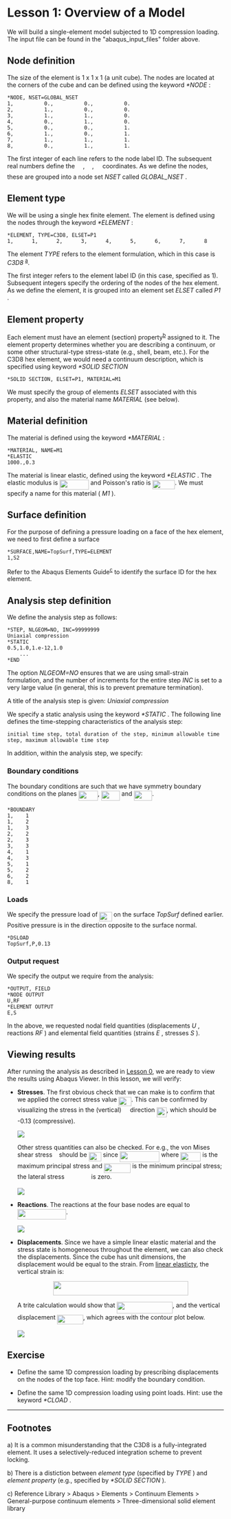 # Lesson 1: Overview of a Model

We will build a single-element model subjected to 1D compression loading. The input file can be found in the "abaqus_input_files" folder above.

## Node definition

The size of the element is 1 x 1 x 1 (a unit cube). The nodes are located at the corners of the cube and can be defined using the keyword <em> *NODE </em>:

	*NODE, NSET=GLOBAL_NSET
	1,          0.,          0.,          0.
	2,          1.,          0.,          0.
	3,          1.,          1.,          0.
	4,          0.,          1.,          0.
	5,          0.,          0.,          1.
	6,          1.,          0.,          1.
	7,          1.,          1.,          1.
	8,          0.,          1.,          1.

The first integer of each line refers to the node label ID. The subsequent real numbers define the <img src="/01_Lesson/tex/cbfb1b2a33b28eab8a3e59464768e810.svg?invert_in_darkmode&sanitize=true" align=middle width=14.908688849999992pt height=22.465723500000017pt/>, <img src="/01_Lesson/tex/91aac9730317276af725abd8cef04ca9.svg?invert_in_darkmode&sanitize=true" align=middle width=13.19638649999999pt height=22.465723500000017pt/>, <img src="/01_Lesson/tex/5b51bd2e6f329245d425b8002d7cf942.svg?invert_in_darkmode&sanitize=true" align=middle width=12.397274999999992pt height=22.465723500000017pt/> coordinates. As we define the nodes, these are grouped into a node set <em> NSET </em> called <em> GLOBAL_NSET </em>.

## Element type

We will be using a single hex finite element. The element is defined using the nodes through the keyword <em> *ELEMENT </em>:

	*ELEMENT, TYPE=C3D8, ELSET=P1
	1,      1,      2,      3,      4,      5,      6,      7,      8

The element <em> TYPE </em> refers to the element formulation, which in this case is <em> C3D8 </em><sup>[a](#myfootnote1)</sup>.  

The first integer refers to the element label ID (in this case, specified as 1). Subsequent integers specify the ordering of the nodes of the hex element. As we define the element, it is grouped into an element set <em> ELSET </em> called <em> P1 </em>. 

## Element property

Each element must have an element (section) property<sup>[b](#myfootnote1)</sup> assigned to it. The element property determines whether you are describing a continuum, or some other structural-type stress-state (e.g., shell, beam, etc.). For the C3D8 hex element, we would need a continuum description, which is specified using keyword <em> *SOLID SECTION </em>

	*SOLID SECTION, ELSET=P1, MATERIAL=M1

We must specify the group of elements <em> ELSET </em> associated with this property, and also the material name <em> MATERIAL </em> (see below).

## Material definition

The material is defined using the keyword <em> *MATERIAL </em>:

	*MATERIAL, NAME=M1
	*ELASTIC
	1000.,0.3

The material is linear elastic, defined using the keyword <em> *ELASTIC </em>. The elastic modulus is <img src="/01_Lesson/tex/57edfc49eca3237d9614cdfaa86fd48a.svg?invert_in_darkmode&sanitize=true" align=middle width=67.87664564999999pt height=22.465723500000017pt/> and Poisson's ratio is <img src="/01_Lesson/tex/15c1721523b4a6c9de5c6579ea380fdd.svg?invert_in_darkmode&sanitize=true" align=middle width=52.088957249999986pt height=21.18721440000001pt/>. We must specify a name for this material (<em> M1 </em>).

## Surface definition
For the purpose of defining a pressure loading on a face of the hex element, we need to first define a surface

	*SURFACE,NAME=TopSurf,TYPE=ELEMENT
	1,S2

Refer to the Abaqus Elements Guide<sup>[c](#myfootnote1)</sup> to identify the surface ID for the hex element.

## Analysis step definition

We define the analysis step as follows:

	*STEP, NLGEOM=NO, INC=99999999
	Uniaxial compression
	*STATIC
	0.5,1.0,1.e-12,1.0
		...
	*END
	
The option <em> NLGEOM=NO </em> ensures that we are using small-strain formulation, and the number of increments for the entire step <em> INC </em> is set to a very large value (in general, this is to prevent premature termination).

A title of the analysis step is given: <em> Uniaxial compression </em>

We specify a static analysis using the keyword <em> *STATIC </em>. The following line defines the time-stepping characteristics of the analysis step:

	initial time step, total duration of the step, minimum allowable time step, maximum allowable time step

In addition, within the analysis step, we specify:
	
### Boundary conditions

The boundary conditions are such that we have symmetry boundary conditions on the planes <img src="/01_Lesson/tex/b6903d0bfe9fdb18f618c3811752bda9.svg?invert_in_darkmode&sanitize=true" align=middle width=45.04550654999999pt height=22.465723500000017pt/>, <img src="/01_Lesson/tex/5e00215a538a57a8b3eae1a769cd34d6.svg?invert_in_darkmode&sanitize=true" align=middle width=43.33321904999999pt height=22.465723500000017pt/> and <img src="/01_Lesson/tex/e51463e7c08e166a5ffb970655d2d909.svg?invert_in_darkmode&sanitize=true" align=middle width=42.53410919999999pt height=22.465723500000017pt/>.

	*BOUNDARY
	1,    1
	1,    2
	1,    3
	2,    2
	2,    3
	3,    3
	4,    1
	4,    3
	5,    1
	5,    2
	6,    2
	8,    1	

### Loads

We specify the pressure load of <img src="/01_Lesson/tex/619592087e8219141eb96df340222866.svg?invert_in_darkmode&sanitize=true" align=middle width=29.22385289999999pt height=21.18721440000001pt/> on the surface <em> TopSurf </em> defined earlier. Positive pressure is in the direction opposite to the surface normal.

	*DSLOAD
	TopSurf,P,0.13

### Output request

We specify the output we require from the analysis:

	*OUTPUT, FIELD
	*NODE OUTPUT
	U,RF
	*ELEMENT OUTPUT
	E,S

In the above, we requested nodal field quantities (displacements <em> U </em>, reactions <em> RF </em>) and elemental field quantities (strains <em> E </em>, stresses <em> S </em>).

## Viewing results

After running the analysis as described in [Lesson 0](./../00_Lesson), we are ready to view the results using Abaqus Viewer. In this lesson, we will verify:

* **Stresses**. The first obvious check that we can make is to confirm that we applied the correct stress value <img src="/01_Lesson/tex/619592087e8219141eb96df340222866.svg?invert_in_darkmode&sanitize=true" align=middle width=29.22385289999999pt height=21.18721440000001pt/>. This can be confirmed by visualizing the stress in the (vertical) <img src="/01_Lesson/tex/5b51bd2e6f329245d425b8002d7cf942.svg?invert_in_darkmode&sanitize=true" align=middle width=12.397274999999992pt height=22.465723500000017pt/> direction <img src="/01_Lesson/tex/8f372bf5cff388edf2a30074c7f27736.svg?invert_in_darkmode&sanitize=true" align=middle width=23.18501789999999pt height=22.465723500000017pt/>, which should be -0.13 (compressive).

	![](./abaqus_input_files/1ElementTest_Lesson1_Step1_S33.png)
	
	Other stress quantities can also be checked. For e.g., the von Mises shear stress <img src="/01_Lesson/tex/d5c18a8ca1894fd3a7d25f242cbe8890.svg?invert_in_darkmode&sanitize=true" align=middle width=7.928106449999989pt height=14.15524440000002pt/> should be <img src="/01_Lesson/tex/619592087e8219141eb96df340222866.svg?invert_in_darkmode&sanitize=true" align=middle width=29.22385289999999pt height=21.18721440000001pt/> since <img src="/01_Lesson/tex/a03c0cdcd2a4f14d3fa3e52fa13ad35a.svg?invert_in_darkmode&sanitize=true" align=middle width=92.60449109999998pt height=24.65753399999998pt/> where <img src="/01_Lesson/tex/e03c67b59d1405f92aed6a4c7eb4deca.svg?invert_in_darkmode&sanitize=true" align=middle width=46.90440644999998pt height=21.18721440000001pt/> is the maximum principal stress and <img src="/01_Lesson/tex/87913464a94d6d2e461966c0b3c99095.svg?invert_in_darkmode&sanitize=true" align=middle width=61.87021499999999pt height=22.465723500000017pt/> is the minimum principal stress; the lateral stress <img src="/01_Lesson/tex/0d1356111d3a14163216612043294f2e.svg?invert_in_darkmode&sanitize=true" align=middle width=54.63085154999999pt height=14.15524440000002pt/> is zero.
	
	![](./abaqus_input_files/1ElementTest_Lesson1_Step1_VMS.png	)

* **Reactions**. The reactions at the four base nodes are equal to <img src="/01_Lesson/tex/6a295b2e0ddef468a1bf686a71ef7080.svg?invert_in_darkmode&sanitize=true" align=middle width=113.242173pt height=24.65753399999998pt/>.
	
	![](./abaqus_input_files/1ElementTest_Lesson1_Step1_RF3.png	)
	
* **Displacements**. Since we have a simple linear elastic material and the stress state is homogeneous throughout the element, we can also check the displacements. Since the cube has unit dimensions, the displacement would be equal to the strain. From [linear elasticty](https://en.wikipedia.org/wiki/Linear_elasticity), the vertical strain is:
		
	<p align="center"><img src="/01_Lesson/tex/bfd725bb8e9573ebfe78ef13dc374abc.svg?invert_in_darkmode&sanitize=true" align=middle width=314.53656794999995pt height=32.990165999999995pt/></p>
	
	A trite calculation would show that <img src="/01_Lesson/tex/fcf8c1f48d1ea620135c53b35a252ef2.svg?invert_in_darkmode&sanitize=true" align=middle width=129.66327825pt height=26.76175259999998pt/>, and the vertical displacement <img src="/01_Lesson/tex/12e1dc42f1fa4d6291c44c2ad9f1768f.svg?invert_in_darkmode&sanitize=true" align=middle width=60.293313299999994pt height=22.465723500000017pt/>, which agrees with the contour plot below.
	
	![](./abaqus_input_files/1ElementTest_Lesson1_Step1_U3.png	)
	


## Exercise 

* Define the same 1D compression loading by prescribing displacements on the nodes of the top face. Hint: modify the boundary condition.

* Define the same 1D compression loading using point loads. Hint: use the keyword <em> *CLOAD </em>.

---
## Footnotes
<a name="myfootnote1">a</a>) It is a common misunderstanding that the C3D8 is a fully-integrated element. It uses a selectively-reduced integration scheme to prevent locking. 

<a name="myfootnote1">b</a>) There is a distiction between <em> element type </em> (specified by <em> TYPE </em>) and <em> element property </em> (e.g., specified by <em> *SOLID SECTION </em>). 

<a name="myfootnote1">c</a>) Reference Library > Abaqus > Elements > Continuum Elements > General-purpose continuum elements > Three-dimensional solid element library   